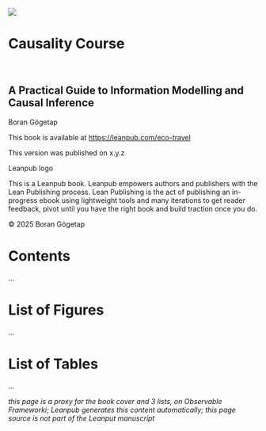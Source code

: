 ![](resources/title_page.png)

# Causality Course

&nbsp;

## A Practical Guide to Information Modelling and Causal Inference


Boran Gögetap

This book is available at https://leanpub.com/eco-travel

This version was published on x.y.z

Leanpub logo

This is a Leanpub book. Leanpub empowers authors and
publishers with the Lean Publishing process. Lean Publishing is
the act of publishing an in-progress ebook using lightweight tools
and many iterations to get reader feedback, pivot until you have
the right book and build traction once you do.

© 2025 Boran Gögetap

# Contents

...

# List of Figures

...

# List of Tables

...

*this page is a proxy for the book cover and 3 lists, on Observable Frameworki; Leanpub generates this content automatically; this page source is not part of the Leanput manuscript*
